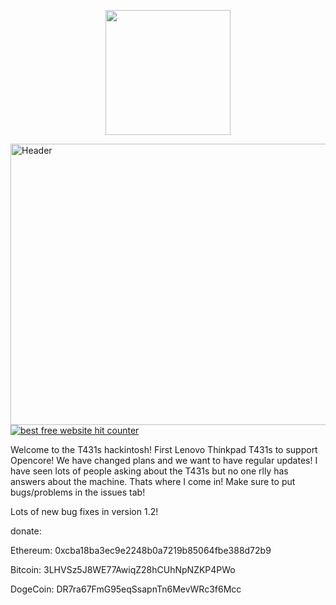<p align="center">
  <img src="https://t.ly/iAg3b" data-canonical-src="https://t.ly/iAg3b" text-align: center width="200" height="200" />
</p>
<a href="https://ibb.co/Xt1FrQd"><img src="https://i.ibb.co/89qPLCR/Header.png" width="1255" height="450" alt="Header" border="0"></a>
 <!-- Start of CuterCounter Code -->
<a href="https://www.cutercounter.com/" target="_blank"><img src="https://www.cutercounter.com/hits.php?id=hmxnpfca&nd=6&style=31" border="0" alt="best free website hit counter"></a>
<!-- End of CuterCounter Code -->

Welcome to the T431s hackintosh! First Lenovo Thinkpad T431s to support Opencore! We have changed plans and we want to have regular updates! I have seen lots of people asking about the T431s but no one rlly has answers about the machine. Thats where I come in! Make sure to put bugs/problems in the issues tab!

Lots of new bug fixes in version 1.2!

donate:

Ethereum: 0xcba18ba3ec9e2248b0a7219b85064fbe388d72b9

Bitcoin: 3LHVSz5J8WE77AwiqZ28hCUhNpNZKP4PWo

DogeCoin: DR7ra67FmG95eqSsapnTn6MevWRc3f6Mcc
  
